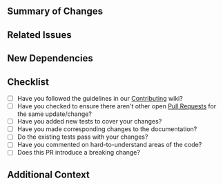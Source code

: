 <!-- You can erase any parts of this template not applicable to your Pull Request. -->

## Summary of Changes

<!-- Provide a concise description of the changes introduced by this PR -->

## Related Issues

<!-- List related issues and use keywords to automatically close them, e.g., closes #123, more info here:  -->
<!-- https://docs.github.com/issues/tracking-your-work-with-issues/using-issues/linking-a-pull-request-to-an-issue -->
<!-- This project only accepts pull requests related to open issues -->
<!-- If suggesting a new feature or change, please discuss it in an issue first -->

## New Dependencies

<!-- List any new dependencies and explain why they are necessary -->

## Checklist

- [ ] Have you followed the guidelines in our [Contributing](https://tinyurl.com/fast-oad-contribute) wiki?
- [ ] Have you checked to ensure there aren't other open [Pull Requests](../../../pulls) for the same update/change?
- [ ] Have you added new tests to cover your changes?
- [ ] Have you made corresponding changes to the documentation?
- [ ] Do the existing tests pass with your changes?
- [ ] Have you commented on hard-to-understand areas of the code?
- [ ] Does this PR introduce a breaking change?

## Additional Context

<!-- Add any other context or screenshots about the PR here -->
